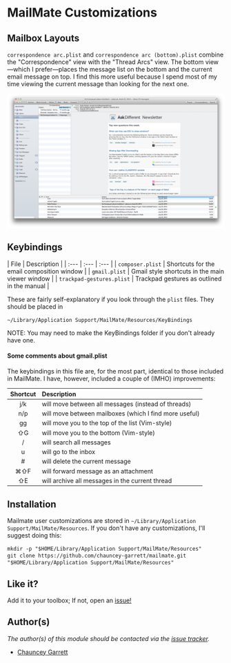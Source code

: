 # MailMate Customizations

## Mailbox Layouts

`correspondence arc.plist` and `correspondence arc (bottom).plist` combine the "Correspondence" view with the "Thread Arcs" view. The bottom view—which I prefer—places the message list on the bottom and the current email message on top. I find this more useful because I spend most of my time viewing the current message than looking for the next one.

![](delete-me/correspondence-arc-bottom-view.png)

## Keybindings

| File | Description |
| :--- | :--- | :--- |
| `composer.plist` | Shortcuts for the email composition window |
| `gmail.plist` | Gmail style shortcuts in the main viewer window |
| `trackpad-gestures.plist` | Trackpad gestures as outlined in the manual |

These are fairly self-explanatory if you look through the `plist` files. They should be placed in

	~/Library/Application Support/MailMate/Resources/KeyBindings

NOTE: You may need to make the KeyBindings folder if you don't already have one.

#### Some comments about gmail.plist

The keybindings in this file are, for the most part, identical to those included in MailMate. I have, however, included a couple of (IMHO) improvements:

| Shortcut | Description                                            |
| :---:    | :---                                                   |
| j/k      | will move between all messages (instead of threads)    |
| n/p      | will move between mailboxes (which I find more useful) |
| gg       | will move you to the top of the list (Vim-style)       |
| ⇧G       | will move you to the bottom (Vim-style)                |
| /        | will search all messages                               |
| u        | will go to the inbox                                   |
| #        | will delete the current message                        |
| ⌘⇧F      | will forward message as an attachment                  |
| ⇧E       | will archive all messages in the current thread        |

## Installation

Mailmate user customizations are stored in `~/Library/Application Support/MailMate/Resources`. If you don't have any customizations, I'll suggest doing this:

	mkdir -p "$HOME/Library/Application Support/MailMate/Resources"
	git clone https://github.com/chauncey-garrett/mailmate.git "$HOME/Library/Application Support/MailMate/Resources"

## Like it?

Add it to your toolbox; If not, open an [issue!][issue_tracker]

## Author(s)

*The author(s) of this module should be contacted via the [issue tracker][issue_tracker].*

  - [Chauncey Garrett][chauncey-garrett]

[issue_tracker]:     https://github.com/chauncey-garrett/mailmate/issues     "chauncey-garrett/mailmate/issues"
[chauncey-garrett]:  https://github.com/chauncey-garrett                   "chauncey-garrett"
